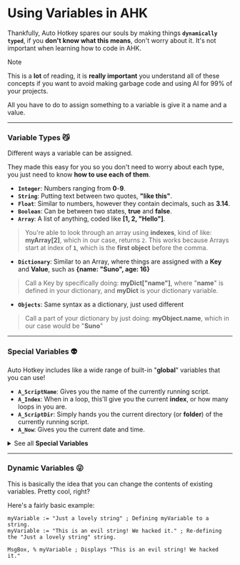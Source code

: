 # Using Variables in AHK
Thankfully, Auto Hotkey spares our souls by making things **`dynamically typed`**, if you **don't know what this means**, don't worry about it. It's not important when learning how to code in AHK.

> [!NOTE]
> This is a **lot** of reading, it is **really important** you understand all of these concepts if you want to avoid making garbage code and using AI for 99% of your projects.

All you have to do to assign something to a variable is give it a name and a value.

---

### Variable Types 😼
Different ways a variable can be assigned.

They made this easy for you so you don't need to worry about each type, you just need to know **how to use each of them**.

- **`Integer`**: Numbers ranging from **0**-**9**.
- **`String`**: Putting text between two quotes, **"like this"**.
- **`Float`**: Similar to numbers, however they contain decimals, such as **3.14**.
- **`Boolean`**: Can be between two states, **true** and **false**.
- **`Array`**: A list of anything, coded like **[1, 2, "Hello"]**.
> You're able to look through an array using **indexes**, kind of like: **myArray[2]**, which in our case, returns `2`.
> This works because Arrays start at index of **`1`**, which is the **first object** before the comma.
- **`Dictionary`**: Similar to an Array, where things are assigned with a **Key** and **Value**, such as **{name: "Suno", age: 16}**
> Call a Key by specifically doing: **myDict["name"]**, where "**name**" is defined in your dictionary, and **myDict** is your dictionary variable.
- **`Objects`**: Same syntax as a dictionary, just used different
> Call a part of your dictionary by just doing: **myObject.name**, which in our case would be "**Suno**"

---

### Special Variables 👽
Auto Hotkey includes like a wide range of built-in "**global**" variables that you can use!

- **`A_ScriptName`**: Gives you the name of the currently running script.
- **`A_Index`**: When in a loop, this'll give you the current **index**, or how many loops in you are.
- **`A_ScriptDir`**: Simply hands you the current directory (or **folder**) of the currently running script.
- **`A_Now`**: Gives you the current date and time.

<details>
  <summary>See all <b>Special Variables</b></summary>

  - **`A_ThisFunc`**: The name of the function that's being ran.
  - **`A_ThisLabel`**: The name of the label that's being ran.
  - **`A_ThisHotkey`**: The hotkey that triggered the current event.
  - **`A_ExitReason`**: The reason for the script's exit.
  - **`A_ProgramName`**: The name of the script or program.
  - **`A_ScriptFullPath`**: The full filepath to the script or program.
  - **`A_ScriptVersion`**: The version the script is running on.
  - **`A_StartupTime`**: The exact time when the script started.
  - **`A_TimeSincePriorHotkey`**: The time since the last hotkey was fired.
  - **`A_ComputerName`**: The name of the user's computer.
  - **`A_UserName`**: The name of the account logged in.
  - **`A_Desktop`**: The filepath to the user's desktop.
  - **`A_DesktopHeight`**: The desktop height in pixels.
  - **`A_DesktopWidth`**: The width of the desktop in pixels.
  - **`A_ScreenWidth`**: The width of the monitor in pixels.
  - **`A_ScreenHeight`**: The height of the monitor in pixels.
  - **`A_ScreenDPI`**: The DPI (Dots per Inch) of the monitor in pixel.
  - **`A_ActiveWindowTitle`**: The name of the program that's actively focused.
  - **`A_ActiveWindowID`**: The process ID of the currently active window.
  - **`A_ActiveControl`**: The control that currently has focus.
  - **`A_Clipboard`**: The current contents of your clipboard.
  - **`A_ClipboardAll`**: All contents of your clipboard, including all formats.
  - **`A_Env`**: The environment variables.
  - **`A_ExitCode`**: The exit code of the script or program.
  - **`A_ProgramFiles`**: The filepath to the Program FIles directory.
  - **`A_ProgramFiles64`**: The filepath to the Program Files (x86) directory on 64-bit systems.
  - **`A_Temp`**: The filepath to the temporary files directory.
  - **`A_WinDir`**: The filepath to the Windows directory.
  - **`A_WinVersion`**: The version of Windows the user is running.
  - **`A_Win64`**: Tells you if the script is running on a 64-bit version of Windows.
  - **`A_OSType`**: Tells you the type of system (e.g., "**WIN32** or "**WIN64**").
  - **`A_Year`**: The current year.
  - **`A_Month`**: The current month of the year.
  - **`A_Day`**: The current day of the week.
  - **`A_Hour`**: The current hour of the day.
  - **`A_Min`**: The current minute of the hour.
  - **`A_Sec`**: The current second of the minute.
  - **`A_UTC`**: The current time in UTC.
  - **`A_NowUTC`**: The current UTC date and time.
  - **`A_Weekday`**: The current day of the week. (Alt: **A_Day**)
  - **`A_Week`**: The current week of the year.
  - **`A_Quarter`**: The current quarter of the year.
  - **`A_SecondsSinceStart`**: The number of secodns since the script was launched.
</details>

---

### Dynamic Variables 😜
This is basically the idea that you can change the contents of existing variables. Pretty cool, right?

Here's a fairly basic example:
```ahk
myVariable := "Just a lovely string" ; Defining myVariable to a string.
myVariable := "This is an evil string! We hacked it." ; Re-defining the "Just a lovely string" string.

MsgBox, % myVariable ; Displays "This is an evil string! We hacked it."
```
